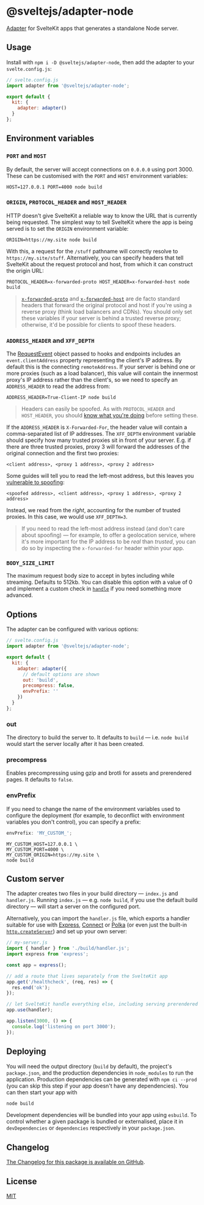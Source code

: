 # @sveltejs/adapter-node

[Adapter](https://kit.svelte.dev/docs/adapters) for SvelteKit apps that generates a standalone Node server.

## Usage

Install with `npm i -D @sveltejs/adapter-node`, then add the adapter to your `svelte.config.js`:

```js
// svelte.config.js
import adapter from '@sveltejs/adapter-node';

export default {
  kit: {
    adapter: adapter()
  }
};
```

## Environment variables

### `PORT` and `HOST`

By default, the server will accept connections on `0.0.0.0` using port 3000. These can be customised with the `PORT` and `HOST` environment variables:

```
HOST=127.0.0.1 PORT=4000 node build
```

### `ORIGIN`, `PROTOCOL_HEADER` and `HOST_HEADER`

HTTP doesn't give SvelteKit a reliable way to know the URL that is currently being requested. The simplest way to tell SvelteKit where the app is being served is to set the `ORIGIN` environment variable:

```
ORIGIN=https://my.site node build
```

With this, a request for the `/stuff` pathname will correctly resolve to `https://my.site/stuff`. Alternatively, you can specify headers that tell SvelteKit about the request protocol and host, from which it can construct the origin URL:

```
PROTOCOL_HEADER=x-forwarded-proto HOST_HEADER=x-forwarded-host node build
```

> [`x-forwarded-proto`](https://developer.mozilla.org/en-US/docs/Web/HTTP/Headers/X-Forwarded-Proto) and [`x-forwarded-host`](https://developer.mozilla.org/en-US/docs/Web/HTTP/Headers/X-Forwarded-Host) are de facto standard headers that forward the original protocol and host if you're using a reverse proxy (think load balancers and CDNs). You should only set these variables if your server is behind a trusted reverse proxy; otherwise, it'd be possible for clients to spoof these headers.

### `ADDRESS_HEADER` and `XFF_DEPTH`

The [RequestEvent](https://kit.svelte.dev/docs/types#additional-types-requestevent) object passed to hooks and endpoints includes an `event.clientAddress` property representing the client's IP address. By default this is the connecting `remoteAddress`. If your server is behind one or more proxies (such as a load balancer), this value will contain the innermost proxy's IP address rather than the client's, so we need to specify an `ADDRESS_HEADER` to read the address from:

```
ADDRESS_HEADER=True-Client-IP node build
```

> Headers can easily be spoofed. As with `PROTOCOL_HEADER` and `HOST_HEADER`, you should [know what you're doing](https://adam-p.ca/blog/2022/03/x-forwarded-for/) before setting these.

If the `ADDRESS_HEADER` is `X-Forwarded-For`, the header value will contain a comma-separated list of IP addresses. The `XFF_DEPTH` environment variable should specify how many trusted proxies sit in front of your server. E.g. if there are three trusted proxies, proxy 3 will forward the addresses of the original connection and the first two proxies:

```
<client address>, <proxy 1 address>, <proxy 2 address>
```

Some guides will tell you to read the left-most address, but this leaves you [vulnerable to spoofing](https://adam-p.ca/blog/2022/03/x-forwarded-for/):

```
<spoofed address>, <client address>, <proxy 1 address>, <proxy 2 address>
```

Instead, we read from the _right_, accounting for the number of trusted proxies. In this case, we would use `XFF_DEPTH=3`.

> If you need to read the left-most address instead (and don't care about spoofing) — for example, to offer a geolocation service, where it's more important for the IP address to be _real_ than _trusted_, you can do so by inspecting the `x-forwarded-for` header within your app.

### `BODY_SIZE_LIMIT`

The maximum request body size to accept in bytes including while streaming. Defaults to 512kb. You can disable this option with a value of 0 and implement a custom check in [`handle`](https://kit.svelte.dev/docs/hooks#server-hooks-handle) if you need something more advanced.

## Options

The adapter can be configured with various options:

```js
// svelte.config.js
import adapter from '@sveltejs/adapter-node';

export default {
  kit: {
    adapter: adapter({
      // default options are shown
      out: 'build',
      precompress: false,
      envPrefix: ''
    })
  }
};
```

### out

The directory to build the server to. It defaults to `build` — i.e. `node build` would start the server locally after it has been created.

### precompress

Enables precompressing using gzip and brotli for assets and prerendered pages. It defaults to `false`.

### envPrefix

If you need to change the name of the environment variables used to configure the deployment (for example, to deconflict with environment variables you don't control), you can specify a prefix:

```js
envPrefix: 'MY_CUSTOM_';
```

```
MY_CUSTOM_HOST=127.0.0.1 \
MY_CUSTOM_PORT=4000 \
MY_CUSTOM_ORIGIN=https://my.site \
node build
```

## Custom server

The adapter creates two files in your build directory — `index.js` and `handler.js`. Running `index.js` — e.g. `node build`, if you use the default build directory — will start a server on the configured port.

Alternatively, you can import the `handler.js` file, which exports a handler suitable for use with [Express](https://github.com/expressjs/expressjs.com), [Connect](https://github.com/senchalabs/connect) or [Polka](https://github.com/lukeed/polka) (or even just the built-in [`http.createServer`](https://nodejs.org/dist/latest/docs/api/http.html#httpcreateserveroptions-requestlistener)) and set up your own server:

```js
// my-server.js
import { handler } from './build/handler.js';
import express from 'express';

const app = express();

// add a route that lives separately from the SvelteKit app
app.get('/healthcheck', (req, res) => {
  res.end('ok');
});

// let SvelteKit handle everything else, including serving prerendered pages and static assets
app.use(handler);

app.listen(3000, () => {
  console.log('listening on port 3000');
});
```

## Deploying

You will need the output directory (`build` by default), the project's `package.json`, and the production dependencies in `node_modules` to run the application. Production dependencies can be generated with `npm ci --prod` (you can skip this step if your app doesn't have any dependencies). You can then start your app with

```bash
node build
```

Development dependencies will be bundled into your app using `esbuild`. To control whether a given package is bundled or externalised, place it in `devDependencies` or `dependencies` respectively in your `package.json`.

## Changelog

[The Changelog for this package is available on GitHub](https://github.com/sveltejs/kit/blob/master/packages/adapter-node/CHANGELOG.md).

## License

[MIT](LICENSE)
